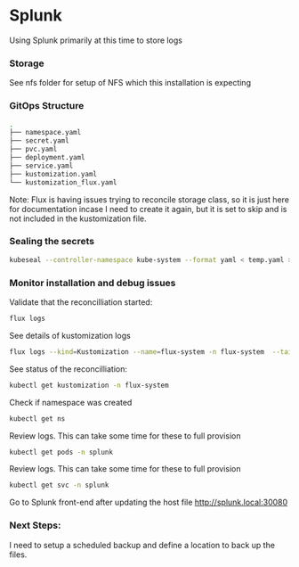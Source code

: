 # Splunk
Using Splunk primarily at this time to store logs

### Storage
See nfs folder for setup of NFS which this installation is expecting

### GitOps Structure

```bash
.
├── namespace.yaml
├── secret.yaml
├── pvc.yaml
├── deployment.yaml
├── service.yaml
├── kustomization.yaml
└── kustomization_flux.yaml
```

Note: Flux is having issues trying to reconcile storage class, so it is just here for documentation incase I need to
create it again, but it is set to skip and is not included in the kustomization file.

### Sealing the secrets

```bash
kubeseal --controller-namespace kube-system --format yaml < temp.yaml > secret.yaml
```


### Monitor installation and debug issues
Validate that the reconcilliation started:
```bash
flux logs
```

See details of kustomization logs
```bash
flux logs --kind=Kustomization --name=flux-system -n flux-system  --tail=10
```


See status of the reconcilliation:
```bash
kubectl get kustomization -n flux-system
```

Check if namespace was created
```bash
kubectl get ns
```

Review logs.  This can take some time for these to full provision
```bash
kubectl get pods -n splunk
```

Review logs.  This can take some time for these to full provision
```bash
kubectl get svc -n splunk
```

Go to Splunk front-end after updating the host file
http://splunk.local:30080

### Next Steps:
I need to setup a scheduled backup and define a location to back up the files.